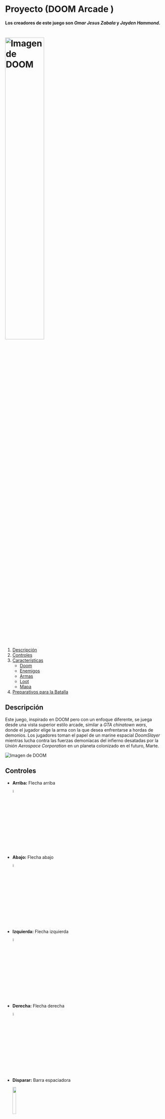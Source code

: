 # Proyecto (**DOOM Arcade** )

**Los creadores de este juego son *Omar Jesus Zabala* y *Jayden Hammond*.**
#  <img src="images/Menu/Titulo.jpg" alt="Imagen de DOOM" width="50%" />

1. [Descripción](#descripción)
2. [Controles](#controles)
3. [Características](#características)
   - [Doom](#DoomSlayer)
   - [Enemigos](#enemigos)
   - [Armas](#armas)
   - [Loot](#loot)
   - [Mapa](#mapa)
4. [Preparativos para la Batalla](#preparativos-para-la-batalla)

## Descripción
Este juego, inspirado en DOOM pero con un enfoque diferente, se juega desde una vista superior estilo arcade, similar a *GTA chinatown wars*, donde el jugador elige la arma con la que desea enfrentarse a hordas de demonios.
Los jugadores toman el papel de un marine espacial *DoomSlayer* mientras lucha contra las fuerzas demoníacas del infierno desatadas por la *Unión Aerospace Corporation* en un planeta colonizado en el futuro, Marte.

![Imagen de DOOM](/images/Menu/DOOM.jpg)

## Controles

- **Arriba:** Flecha arriba

     <img src="images/Menu/Ui/Controls/keyboard_key_up.png" alt="" width="5%" />

- **Abajo:** Flecha abajo

     <img src="images/Menu/Ui/Controls/keyboard_key_Down.png" alt="" width="5%" />

- **Izquierda:** Flecha izquierda

     <img src="images/Menu/Ui/Controls/keyboard_key_Left.png" alt="" width="5%" />

- **Derecha:** Flecha derecha

     <img src="images/Menu/Ui/Controls/keyboard_key_Right.png" alt="" width="5%" />

- **Disparar:** Barra espaciadora

     <img src="images/Menu/Ui/Controls/space_key_s.png" alt="" width="15%" />



## Características

### DoomSlayer
El **Doom Slayer** es el implacable protagonista de la saga DOOM. Se caracteriza por ser un guerrero endurecido y sin piedad, armado hasta los dientes para enfrentarse a las hordas demoníacas del inframundo. Su habilidad para aniquilar enemigos y su resistencia lo convierten en la última esperanza contra las fuerzas del mal.

![Imagen del Slayer](images/Personajes/SlayerB.png)
- **Disparar:** El Doom Slayer domina una variedad de armas letales para derrotar a sus enemigos.
- **Caminar:** Navega a través de los niveles del juego, explorando entornos infernales y enfrentándote a desafíos demoníacos.

### Enemigos

El juego presenta una variedad de enemigos demoníacos con comportamientos únicos y desafiantes. Prepárate para enfrentarte a hordas infernales con tácticas diversas.


- **Imp:** Criaturas ágiles y astutas capaces de lanzar proyectiles de fuego.

     ![Imagen del Imp](images/Personajes/Imp.png)

- **Prowler:** Demonios veloces que se desplazan entre las sombras para emboscar a su presa.

     ![Imagen del Prowler](images/Personajes/Prowler.png)
- **Caco Demon:**  Un ser demoníaco flotante con una boca llena de dientes afilados. Su capacidad para volar le otorga una movilidad significativa en el campo de batalla.

     ![Imagen del Cacodemon](images/Personajes/caco.png)

- **Cyberdemon:** Enormes demonios cibernéticos armados con lanzacohetes.

     ![Imagen del Cyberdemon](images/Personajes/CyberDemon.png)
- **Spider Mastermind:** Gigantes arañas demoníacas con poderosas armas.
- **Baron of Hell:** Gigantes demoníacos blindados con fuerza bruta.
- **Zombieman:** Soldados demoníacos reanimados con habilidades de combate básicas.
- **Pinky:** Bestias blindadas con embestidas poderosas.

### Armas

Los jugadores pueden elegir entre una amplia gama de **armas** para enfrentarse a los demonios. Desde escopetas hasta lanzallamas, ¡encuentra tu arsenal perfecto para la masacre demoníaca!


- **Fusil:** Cadencia de fuego rápida, buen control de retroceso, adecuado para enfrentamientos tácticos.

     ![Imagen del Fusil](images/Armas_png/Fusil.png)
- **Escopeta:** Potente arma de corto alcance para combate cuerpo a cuerpo.
  
    ![Imagen del Escopeta](images/Armas_png/Escopuercadoble.png)
- **MiniGun:** Alta cadencia de fuego, gran capacidad de munición, diseñada para eliminar grandes grupos de enemigos.
  
     ![Imagen del Minigun](images/Armas_png/Mini.png)
- **Pistola:** Arma estándar para enfrentamientos iniciales.
  
     ![Imagen del Pistola](images/Armas_png/Pistola.png)
- **Pistola de Plasma:** Dispara proyectiles de energía altamente destructivos.
  
    ![Imagen del plasma](images/Armas_png/Plasma.png)

- **BFG9000:** Un cañón masivo que libera explosiones devastadoras.
  
     ![Imagen del BFG9000](images/Armas_png/BFG.png)


### Loot

- **Medkit:** Restaura la salud del Doom Slayer.

    ![Imagen del BFG9000](images/Loot/medkit.png)
- **Ammo:** Suministros de munición para recargar armas.

    ![Imagen del BFG9000](images/Loot/Ammo.png)
- **Armadura:** Proporciona protección adicional contra los ataques enemigos.

    ![Imagen del BFG9000](images/Loot/Armor.png)
 

### Mapa

Orienta tu camino a través del caos infernal con la ayuda de un detallado **mapa** que te guiará a través de los distintos niveles del juego.

- **Marte**
#  <img src="images/Mapas/Marte mapa.png" alt="Imagen del Mapa" width="50%" />

¡Prepárate para la batalla definitiva contra las fuerzas del infierno en **DOOM Arcade**! Escoge sabiamente tus armas, enfréntate a los enemigos con valentía y lucha por tu supervivencia en este emocionante juego inspirado en el clásico DOOM.

*¡Que comience la masacre!*


![Imagen del BFG9000](images/Menu/Portal/portal.gif)